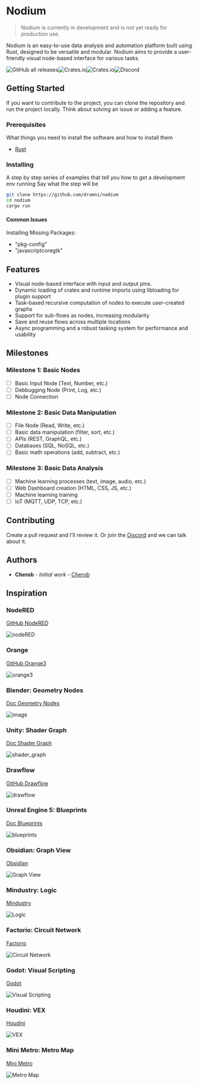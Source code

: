 # Nodium

>Nodium is currently in development and is not yet ready for production use.

Nodium is an easy-to-use data analysis and automation platform built using Rust, designed to be versatile and modular. Nodium aims to provide a user-friendly visual node-based interface for various tasks.

![GitHub all releases](https://img.shields.io/github/downloads/cherob/nodium/total?label=GitHub%20downloads&style=for-the-badge&logo=github)![Crates.io](https://img.shields.io/crates/v/nodium?label=Crates.io&style=for-the-badge&logo=crates.io)![Crates.io](https://img.shields.io/crates/d/nodium?label=Crates.io%20downloads&style=for-the-badge&logo=crates.io)![Discord](https://img.shields.io/discord/1096210659588452422?label=Discord&style=for-the-badge&logo=discord)

## Getting Started

If you want to contribute to the project, you can clone the repository and run the project locally. Think about solving an issue or adding a feature.

### Prerequisites

What things you need to install the software and how to install them

* [Rust](https://www.rust-lang.org/tools/install)

### Installing

A step by step series of examples that tell you how to get a development env running
Say what the step will be

```bash
git clone https://github.com/drumni/nodium
cd nodium
cargo run
```

#### Common Issues

Installing Missing Packages:

* "pkg-config"
* "javascriptcoregtk"

## Features

* Visual node-based interface with input and output pins.
* Dynamic loading of crates and runtime imports using libloading for plugin support
* Task-based recursive computation of nodes to execute user-created graphs
* Support for sub-flows as nodes, increasing modularity
* Save and reuse flows across multiple locations
* Async programming and a robust tasking system for performance and usability

## Milestones

### Milestone 1: Basic Nodes

* [ ] Basic Input Node (Text, Number, etc.)
* [ ] Debbugging Node (Print, Log, etc.)
* [ ] Node Connection

### Milestone 2: Basic Data Manipulation

* [ ] File Node (Read, Write, etc.)
* [ ] Basic data manipulation (filter, sort, etc.)
* [ ] APIs (REST, GraphQL, etc.)
* [ ] Databases (SQL, NoSQL, etc.)
* [ ] Basic math operations (add, subtract, etc.)

### Milestone 3: Basic Data Analysis

* [ ] Machine learning processes (text, image, audio, etc.)
* [ ] Web Dashboard creation (HTML, CSS, JS, etc.)
* [ ] Machine learning training
* [ ] IoT (MQTT, UDP, TCP, etc.)

## Contributing

Create a pull request and I'll review it.
Or join the [Discord](https://discord.gg/ZTVfME7RyN) and we can talk about it.

## Authors

* **Cherob** - *Initial work* - [Cherob](https://github.com/cherob)  

## Inspiration

### NodeRED

[GitHub NodeRED](https://github.com/node-red/node-red)

![nodeRED](https://user-images.githubusercontent.com/15168847/232058437-213eb8a7-4eeb-4a6d-9752-60e12abf9bb7.png)

### Orange

[GitHub Orange3](https://github.com/biolab/orange3)

![orange3](https://user-images.githubusercontent.com/15168847/232058386-aee44090-4057-4427-841b-f3846b5d70a9.png)

### Blender: Geometry Nodes

[Doc Geometry Nodes](https://docs.blender.org/manual/en/latest/modeling/geometry_nodes/index.html#index-0)

![image](https://user-images.githubusercontent.com/15168847/232055166-b1cabd5e-a89b-4139-9a18-ae96e809d7e6.png)

### Unity: Shader Graph

[Doc Shader Graph](https://docs.unity3d.com/Packages/com.unity.shadergraph@14.0/manual/First-Shader-Graph.html)

![shader_graph](https://user-images.githubusercontent.com/15168847/232060906-5e22220c-be8b-45a7-92ca-cdc473f7b1cf.png)

### Drawflow

[GitHub Drawflow](https://github.com/jerosoler/Drawflow)

![drawflow](https://user-images.githubusercontent.com/15168847/232057526-63018038-440b-4a0b-baac-d366e9cba313.gif)

### Unreal Engine 5: Blueprints

[Doc Blueprints](https://docs.unrealengine.com/5.0/en-US/blueprint-tutorials-in-unreal-engine/)

![blueprints](https://user-images.githubusercontent.com/15168847/232058249-2f7ccaa3-887b-4248-8d1d-e354a52ad33a.png)

### Obsidian: Graph View

[Obsidian](https://obsidian.md/)

![Graph View](https://external-content.duckduckgo.com/iu/?u=https%3A%2F%2Ftse3.mm.bing.net%2Fth%3Fid%3DOIP.ylrThQHkTiKS5BLL3fdhQwHaGD%26pid%3DApi&f=1&ipt=7470813d96d050197f7dab3987a61d75917120a6ae854cd905bb5a84508ce579&ipo=images)

### Mindustry: Logic

[Mindustry](https://mindustrygame.github.io/)

![Logic](https://external-content.duckduckgo.com/iu/?u=https%3A%2F%2Fgamehelp.guru%2Fwp-content%2Fuploads%2F2020%2F02%2Fm2-min-1.png&f=1&nofb=1&ipt=d6825f99424a4e7ffb4ccc6dca9d8cd2ca920ec7db238b7e454cbe6b22e5c7c4&ipo=images)

### Factorio: Circuit Network

[Factorio](https://www.factorio.com/)

![Circuit Network](https://external-content.duckduckgo.com/iu/?u=https%3A%2F%2Fsimcitycoon.weebly.com%2Fuploads%2F2%2F7%2F7%2F1%2F27716059%2F5980052_orig.jpg&f=1&nofb=1&ipt=777b8d046e072d70c583098933f2c67382aa07183fcf530c5c9f4726b6d13ebc&ipo=images)

### Godot: Visual Scripting

[Godot](https://godotengine.org/)

![Visual Scripting](https://external-content.duckduckgo.com/iu/?u=https%3A%2F%2Fpreview.redd.it%2Fw2rpdli94h361.jpg%3Fwidth%3D1512%26format%3Dpjpg%26auto%3Dwebp%26s%3Dce4241cfa994df0b01f38c00e80c433fd53e4d84&f=1&nofb=1&ipt=1af59dbb1cdc3067ecd86dd575ebbc2f078ec66fd7265dbd2d8f82082d67d643&ipo=images)

### Houdini: VEX

[Houdini](https://www.sidefx.com/)

![VEX](https://external-content.duckduckgo.com/iu/?u=https%3A%2F%2Ftse3.mm.bing.net%2Fth%3Fid%3DOIP.7fL5PFkK6zEwdnjpS-gTBQHaFe%26pid%3DApi&f=1&ipt=ce329d2732dfcb38a39bab7da4b3ea8770b190df92908397c9563efda06adee7&ipo=images)

### Mini Metro: Metro Map

[Mini Metro](https://dinopoloclub.com/minimetro/)

![Metro Map](https://external-content.duckduckgo.com/iu/?u=https%3A%2F%2Fimgs.6sqft.com%2Fwp-content%2Fuploads%2F2015%2F11%2F20042557%2Fmini-metro-nyc-subway-.gif&f=1&nofb=1&ipt=eef7eebfd7a81d78dc04a18fde9eba402f017be82f853c426bf1b99f47ad3ea5&ipo=images)